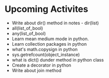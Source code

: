 # Upcoming Activites

- Write about dir() method in notes - dir(list)
- all(list_of_bool)
- any(list_of_bool)
- Learn mean medium mode in python.
- Learn collection packages in python
- what's math.copysign in python
- sys.getrefcount(object_instance)
- what is dict() dunder method in python class
- Create a decorator in python
- Write about join method